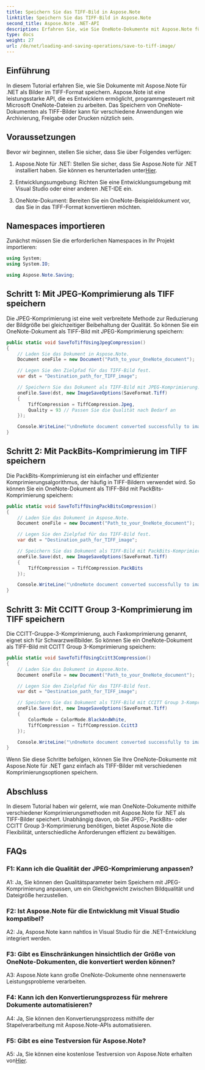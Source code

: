 ```yaml
---
title: Speichern Sie das TIFF-Bild in Aspose.Note
linktitle: Speichern Sie das TIFF-Bild in Aspose.Note
second_title: Aspose.Note .NET-API
description: Erfahren Sie, wie Sie OneNote-Dokumente mit Aspose.Note für .NET mit verschiedenen Komprimierungsmethoden als TIFF-Bilder speichern.
type: docs
weight: 27
url: /de/net/loading-and-saving-operations/save-to-tiff-image/
---
```

## Einführung

In diesem Tutorial erfahren Sie, wie Sie Dokumente mit Aspose.Note für .NET als Bilder im TIFF-Format speichern. Aspose.Note ist eine leistungsstarke API, die es Entwicklern ermöglicht, programmgesteuert mit Microsoft OneNote-Dateien zu arbeiten. Das Speichern von OneNote-Dokumenten als TIFF-Bilder kann für verschiedene Anwendungen wie Archivierung, Freigabe oder Drucken nützlich sein.

## Voraussetzungen

Bevor wir beginnen, stellen Sie sicher, dass Sie über Folgendes verfügen:

1.  Aspose.Note für .NET: Stellen Sie sicher, dass Sie Aspose.Note für .NET installiert haben. Sie können es herunterladen unter[Hier](https://releases.aspose.com/note/net/).

2. Entwicklungsumgebung: Richten Sie eine Entwicklungsumgebung mit Visual Studio oder einer anderen .NET-IDE ein.

3. OneNote-Dokument: Bereiten Sie ein OneNote-Beispieldokument vor, das Sie in das TIFF-Format konvertieren möchten.

## Namespaces importieren

Zunächst müssen Sie die erforderlichen Namespaces in Ihr Projekt importieren:

```csharp
using System;
using System.IO;

using Aspose.Note.Saving;

```

## Schritt 1: Mit JPEG-Komprimierung als TIFF speichern

Die JPEG-Komprimierung ist eine weit verbreitete Methode zur Reduzierung der Bildgröße bei gleichzeitiger Beibehaltung der Qualität. So können Sie ein OneNote-Dokument als TIFF-Bild mit JPEG-Komprimierung speichern:

```csharp
public static void SaveToTiffUsingJpegCompression()
{
    // Laden Sie das Dokument in Aspose.Note.
    Document oneFile = new Document("Path_to_your_OneNote_document");

    // Legen Sie den Zielpfad für das TIFF-Bild fest.
    var dst = "Destination_path_for_TIFF_image";

    // Speichern Sie das Dokument als TIFF-Bild mit JPEG-Komprimierung.
    oneFile.Save(dst, new ImageSaveOptions(SaveFormat.Tiff)
    {
        TiffCompression = TiffCompression.Jpeg,
        Quality = 93 // Passen Sie die Qualität nach Bedarf an
    });

    Console.WriteLine("\nOneNote document converted successfully to image in TIFF format using JPEG compression.\nFile saved at " + dst);
}
```

## Schritt 2: Mit PackBits-Komprimierung im TIFF speichern

Die PackBits-Komprimierung ist ein einfacher und effizienter Komprimierungsalgorithmus, der häufig in TIFF-Bildern verwendet wird. So können Sie ein OneNote-Dokument als TIFF-Bild mit PackBits-Komprimierung speichern:

```csharp
public static void SaveToTiffUsingPackBitsCompression()
{
    // Laden Sie das Dokument in Aspose.Note.
    Document oneFile = new Document("Path_to_your_OneNote_document");

    // Legen Sie den Zielpfad für das TIFF-Bild fest.
    var dst = "Destination_path_for_TIFF_image";

    // Speichern Sie das Dokument als TIFF-Bild mit PackBits-Komprimierung.
    oneFile.Save(dst, new ImageSaveOptions(SaveFormat.Tiff)
    {
        TiffCompression = TiffCompression.PackBits
    });

    Console.WriteLine("\nOneNote document converted successfully to image in TIFF format using PackBits compression.\nFile saved at " + dst);
}
```

## Schritt 3: Mit CCITT Group 3-Komprimierung im TIFF speichern

Die CCITT-Gruppe-3-Komprimierung, auch Faxkomprimierung genannt, eignet sich für Schwarzweißbilder. So können Sie ein OneNote-Dokument als TIFF-Bild mit CCITT Group 3-Komprimierung speichern:

```csharp
public static void SaveToTiffUsingCcitt3Compression()
{
    // Laden Sie das Dokument in Aspose.Note.
    Document oneFile = new Document("Path_to_your_OneNote_document");

    // Legen Sie den Zielpfad für das TIFF-Bild fest.
    var dst = "Destination_path_for_TIFF_image";

    // Speichern Sie das Dokument als TIFF-Bild mit CCITT Group 3-Komprimierung.
    oneFile.Save(dst, new ImageSaveOptions(SaveFormat.Tiff)
    {
        ColorMode = ColorMode.BlackAndWhite,
        TiffCompression = TiffCompression.Ccitt3
    });

    Console.WriteLine("\nOneNote document converted successfully to image in TIFF format using CCITT Group 3 fax compression.\nFile saved at " + dst);
}
```

Wenn Sie diese Schritte befolgen, können Sie Ihre OneNote-Dokumente mit Aspose.Note für .NET ganz einfach als TIFF-Bilder mit verschiedenen Komprimierungsoptionen speichern.

## Abschluss

In diesem Tutorial haben wir gelernt, wie man OneNote-Dokumente mithilfe verschiedener Komprimierungsmethoden mit Aspose.Note für .NET als TIFF-Bilder speichert. Unabhängig davon, ob Sie JPEG-, PackBits- oder CCITT Group 3-Komprimierung benötigen, bietet Aspose.Note die Flexibilität, unterschiedliche Anforderungen effizient zu bewältigen.

## FAQs

### F1: Kann ich die Qualität der JPEG-Komprimierung anpassen?

A1: Ja, Sie können den Qualitätsparameter beim Speichern mit JPEG-Komprimierung anpassen, um ein Gleichgewicht zwischen Bildqualität und Dateigröße herzustellen.

### F2: Ist Aspose.Note für die Entwicklung mit Visual Studio kompatibel?

A2: Ja, Aspose.Note kann nahtlos in Visual Studio für die .NET-Entwicklung integriert werden.

### F3: Gibt es Einschränkungen hinsichtlich der Größe von OneNote-Dokumenten, die konvertiert werden können?

A3: Aspose.Note kann große OneNote-Dokumente ohne nennenswerte Leistungsprobleme verarbeiten.

### F4: Kann ich den Konvertierungsprozess für mehrere Dokumente automatisieren?

A4: Ja, Sie können den Konvertierungsprozess mithilfe der Stapelverarbeitung mit Aspose.Note-APIs automatisieren.

### F5: Gibt es eine Testversion für Aspose.Note?

 A5: Ja, Sie können eine kostenlose Testversion von Aspose.Note erhalten von[Hier](https://releases.aspose.com/).
